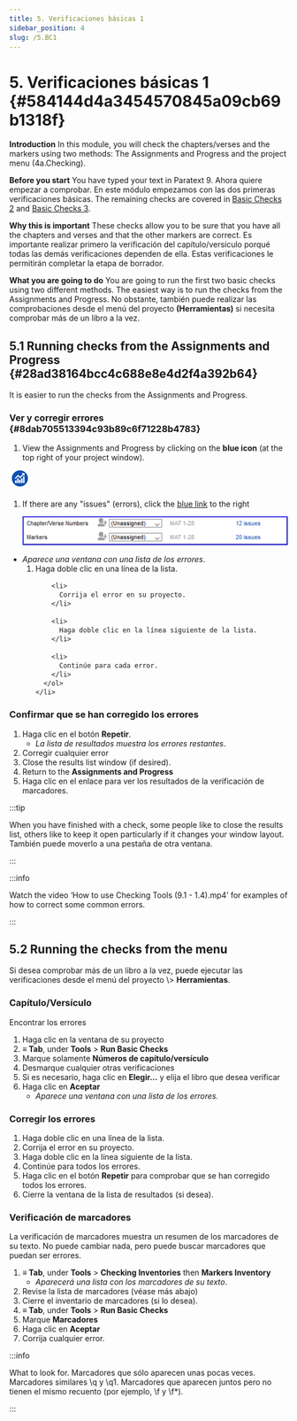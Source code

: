 ```yaml
---
title: 5. Verificaciones básicas 1
sidebar_position: 4
slug: /5.BC1
---
```




# 5. Verificaciones básicas 1 {#584144d4a3454570845a09cb69b1318f}


**Introduction**  In this module, you will check the chapters/verses and the markers using two methods: The Assignments and Progress and the project menu (4a.Checking).


**Before you start**  You have typed your text in Paratext 9. Ahora quiere empezar a comprobar. En este módulo empezamos con las dos primeras verificaciones básicas. The remaining checks are covered in [Basic Checks 2](https://sillsdev.github.io/paratext-manual/12.BC2) and [Basic Checks 3](https://sillsdev.github.io/paratext-manual/19.BC3).


**Why this is important**  These checks allow you to be sure that you have all the chapters and verses and that the other markers are correct. Es importante realizar primero la verificación del capítulo/versículo porqué todas las demás verificaciones dependen de ella. Estas verificaciones le permitirán completar la etapa de borrador.


**What you are going to do**  You are going to run the first two basic checks using two different methods. The easiest way is to run the checks from the Assignments and Progress. No obstante, también puede realizar las comprobaciones desde el menú del proyecto **(Herramientas)** si necesita comprobar más de un libro a la vez.


## 5.1 Running checks from the Assignments and Progress {#28ad38164bcc4c688e8e4d2f4a392b64}


It is easier to run the checks from the Assignments and Progress.


### **Ver y corregir errores** {#8dab705513394c93b89c6f71228b4783}


<div class='notion-row'>
<div class='notion-column' style={{width: 'calc((100% - (min(32px, 4vw) * 1)) * 0.5)'}}>

1. View the Assignments and Progress by clicking on the **blue icon** (at the top right of your project window).

</div><div className='notion-spacer' >
  </p> 
  
  <p spaces-before="0">
    

<div class='notion-column' style={{width: 'calc((100% - (min(32px, 4vw) * 1)) * 0.5)'}}>

![](/notion_imgs/1327675855.png)

</div>    
    <div className='notion-spacer' >
    </div>
  </p>
  
  <ol start="1">
    <li>
      <p spaces-before="0">
        If there are any "issues" (errors), click the <u>blue link</u> to the right
      </p>
      <p spaces-before="4">
        <img src="/notion_imgs/1439418375.png" alt="" />
      </p>
    </li>
  </ol>
  
  <ul>
    <li>
      <em x-id="4">Aparece una ventana con una lista de los errores</em>. <ol start="1">
        <li>
          Haga doble clic en una línea de la lista.
        </li>
        
        <li>
          Corrija el error en su proyecto.
        </li>
        
        <li>
          Haga doble clic en la línea siguiente de la lista.
        </li>
        
        <li>
          Continúe para cada error.
        </li>
      </ol>
    </li>
  </ul>

<h3 id="648ac1a433e748dd82299215b61cb8b3" spaces-before="0">
  <strong x-id="1">Confirmar que se han corregido los errores</strong>
</h3>

<ol start="1">
  <li>
    Haga clic en el botón <strong x-id="1">Repetir</strong>. <ul>
      <li>
        <em x-id="4">La lista de resultados muestra los errores restantes</em>.
      </li>
    </ul>
  </li>
  
  <li>
    Corregir cualquier error
  </li>
  
  <li>
    Close the results list window (if desired).
  </li>
  
  <li>
    Return to the <strong x-id="1">Assignments and Progress</strong>
  </li>
  
  <li>
    Haga clic en el enlace para ver los resultados de la verificación de marcadores.
  </li>
</ol>

<p spaces-before="0">
  :::tip
</p>

<p spaces-before="0">
  When you have finished with a check, some people like to close the results list, others like to keep it open particularly if it changes your window layout. También puede moverlo a una pestaña de otra ventana.
</p>

<p spaces-before="0">

:::
</p>

<p spaces-before="0">
  :::info
</p>

<p spaces-before="0">
  Watch the video ‘How to use Checking Tools (9.1 - 1.4).mp4’ for examples of how to correct some common errors.
</p>

<p spaces-before="0">

:::
</p>




<h2 id="3d7c1c2bb72b412c84fa0be8315c0899" spaces-before="0">
  5.2 Running the checks from the menu
</h2>

<p spaces-before="0">
  Si desea comprobar más de un libro a la vez, puede ejecutar las verificaciones desde el menú del proyecto \> <strong x-id="1">Herramientas</strong>.
</p>


<h3 id="ac301c02271b4d2cbe873464d1494925" spaces-before="0">
  Capítulo/Versículo
</h3>

<p spaces-before="0">
  Encontrar los errores
</p>

<ol start="1">
  <li>
    Haga clic en la ventana de su proyecto
  </li>
  
  <li>
    <strong x-id="1">≡ Tab</strong>, under <strong x-id="1">Tools</strong> &gt; <strong x-id="1">Run Basic Checks</strong>
  </li>
  
  <li>
    Marque solamente <strong x-id="1">Números de capítulo/versículo</strong>
  </li>
  
  <li>
    Desmarque cualquier otras verificaciones
  </li>
  
  <li>
    Si es necesario, haga clic en <strong x-id="1">Elegir…</strong> y elija el libro que desea verificar
  </li>
  
  <li>
    Haga clic en <strong x-id="1">Aceptar</strong> <ul>
      <li>
        <em x-id="4">Aparece una ventana con una lista de los errores.</em>
      </li>
    </ul>
  </li>
</ol>

<h3 id="2724585e15974d88b2f788b23d7711dc" spaces-before="0">
  Corregir los errores
</h3>

<ol start="1">
  <li>
    Haga doble clic en una línea de la lista.
  </li>
  
  <li>
    Corrija el error en su proyecto.
  </li>
  
  <li>
    Haga doble clic en la línea siguiente de la lista.
  </li>
  
  <li>
    Continúe para todos los errores.
  </li>
  
  <li>
    Haga clic en el botón <strong x-id="1">Repetir</strong> para comprobar que se han corregido todos los errores.
  </li>
  
  <li>
    Cierre la ventana de la lista de resultados (si desea).
  </li>
</ol>

<h3 id="b9296e794a82435ca258a466eb7c9ee4" spaces-before="0">
  Verificación de marcadores
</h3>

<p spaces-before="0">
  La verificación de marcadores muestra un resumen de los marcadores de su texto. No puede cambiar nada, pero puede buscar marcadores que puedan ser errores.
</p>

<ol start="1">
  <li>
    <strong x-id="1">≡ Tab</strong>, under <strong x-id="1">Tools</strong> &gt; <strong x-id="1">Checking Inventories</strong> then <strong x-id="1">Markers Inventory</strong> <ul>
      <li>
        <em x-id="4">Aparecerá una lista con los marcadores de su texto</em>.
      </li>
    </ul>
  </li>
  
  <li>
    Revise la lista de marcadores (véase más abajo)
  </li>
  
  <li>
    Cierre el inventario de marcadores (si lo desea).
  </li>
  
  <li>
    <strong x-id="1">≡ Tab</strong>, under <strong x-id="1">Tools</strong> &gt; <strong x-id="1">Run Basic Checks</strong>
  </li>
  
  <li>
    Marque <strong x-id="1">Marcadores</strong>
  </li>
  
  <li>
    Haga clic en <strong x-id="1">Aceptar</strong>
  </li>
  
  <li>
    Corrija cualquier error.
  </li>
</ol>

<p spaces-before="0">
  :::info
</p>

<p spaces-before="0">
  What to look for. Marcadores que sólo aparecen unas pocas veces. Marcadores similares \q y \q1. Marcadores que aparecen juntos pero no tienen el mismo recuento (por ejemplo, \f y \f*).
</p>

<p spaces-before="0">

:::
</p>




